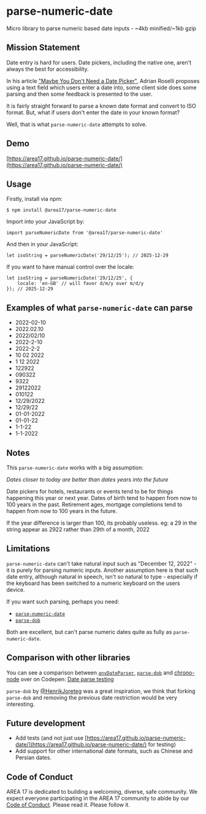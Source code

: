 # parse-numeric-date

Micro library to parse numeric based date inputs - ~4kb minified/~1kb gzip

## Mission Statement

Date entry is hard for users. Date pickers, including the native one, aren't always the best for accessibility. 

In his article ["Maybe You Don't Need a Date Picker"](https://adrianroselli.com/2019/07/maybe-you-dont-need-a-date-picker.html#Messaging), Adrian Roselli proposes using a text field which users enter a date into, some client side does some parsing and then some feedback is presented to the user.

It is fairly straight forward to parse a known date format and convert to ISO format. But, what if users don't enter the date in your known format?

Well, that is what `parse-numeric-date` attempts to solve.

## Demo

[https://area17.github.io/parse-numeric-date/](https://area17.github.io/parse-numeric-date/)

## Usage

Firstly, install via npm:

```
$ npm install @area17/parse-numeric-date
```

Import into your JavaScript by:

```
import parseNumericDate from '@area17/parse-numeric-date'
```

And then in your JavaScript:

```
let isoString = parseNumericDate('29/12/25'); // 2025-12-29
```

If you want to have manual control over the locale:

```
let isoString = parseNumericDate('29/12/25', {
    locale: 'en-GB' // will favor d/m/y over m/d/y
}); // 2025-12-29
```

## Examples of what `parse-numeric-date` can parse

* 2022-02-10
* 2022.02.10
* 2022/02/10
* 2022-2-10
* 2022-2-2
* 10 02 2022
* 1 12 2022
* 122922
* 090322
* 9322
* 29122022
* 010122
* 12/29/2022
* 12/29/22
* 01-01-2022
* 01-01-22
* 1-1-22
* 1-1-2022

## Notes

This `parse-numeric-date` works with a big assumption:

*Dates closer to today are better than dates years into the future*

Date pickers for hotels, restaurants or events tend to be for things happening this year or next year. Dates of birth tend to happen from now to 100 years in the past. Retirement ages, mortgage completions tend to happen from now to 100 years in the future. 

If the year difference is larger than 100, its probably useless.
eg: a 29 in the string appear as 2922 rather than 29th of a month, 2022

## Limitations

`parse-numeric-date` can't take natural input such as "December 12, 2022" - it is purely for parsing numeric inputs. Another assumption here is that such date entry, although natural in speech, isn't so natural to type - especially if the keyboard has been switched to a numeric keyboard on the users device.

If you want such parsing, perhaps you need:
* [`parse-numeric-date`](https://github.com/kensnyder/any-date-parser)
* [`parse-dob`](https://github.com/HenrikJoreteg/parse-dob)

Both are excellent, but can't parse numeric dates quite as fully as `parse-numeric-date`.

## Comparison with other libraries

You can see a comparison between [`anyDateParser`](https://github.com/kensnyder/any-date-parser), [`parse-dob`](https://github.com/HenrikJoreteg/parse-dob) and [chrono-node](https://github.com/wanasit/chrono) over on Codepen: [Date parse testing](https://codepen.io/13twelve/pen/rNrRoLB?editors=0010)

`parse-dob` by [@HenrikJoreteg](https://github.com/HenrikJoreteg) was a great inspiration, we think that forking `parse-dob` and removing the previous date restriction would be very interesting.

## Future development

* Add tests (and not just use [https://area17.github.io/parse-numeric-date/](https://area17.github.io/parse-numeric-date/) for testing)
* Add support for other international date formats, such as Chinese and Persian dates.

## Code of Conduct

AREA 17 is dedicated to building a welcoming, diverse, safe community. We expect everyone participating in the AREA 17 community to abide by our [Code of Conduct](CODE_OF_CONDUCT.md). Please read it. Please follow it.
